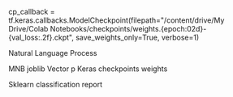 cp_callback = tf.keras.callbacks.ModelCheckpoint(filepath="/content/drive/My Drive/Colab Notebooks/checkpoints/weights.{epoch:02d}-{val_loss:.2f}.ckpt",
                                                 save_weights_only=True,
                                                 verbose=1)

Natural Language Process
  
  MNB joblib
  Vector p
  Keras checkpoints weights

  Sklearn classification report
